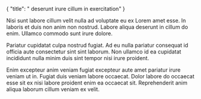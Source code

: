 {
  "title": " deserunt irure cillum in exercitation"
}

Nisi sunt labore cillum velit nulla ad voluptate eu ex Lorem amet esse. In laboris et duis non anim non nostrud. Labore aliqua deserunt in cillum do enim. Ullamco commodo sunt irure dolore.

Pariatur cupidatat culpa nostrud fugiat. Ad eu nulla pariatur consequat id officia aute consectetur sint sint laborum. Non ullamco id ea cupidatat incididunt nulla minim duis sint tempor nisi irure proident.

Enim excepteur anim veniam fugiat excepteur aute amet pariatur irure veniam ut in. Fugiat duis veniam labore occaecat. Dolor labore do occaecat esse sit ex nisi labore proident enim ea occaecat sit. Reprehenderit anim aliqua laborum cillum veniam ex velit.